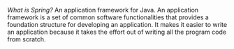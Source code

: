 *What is Spring?*
An application framework for Java. An application framework is a set of common software functionalities that provides a foundation structure for developing an application. It makes it easier to write an application because it takes the effort out of writing all the program code from scratch. 